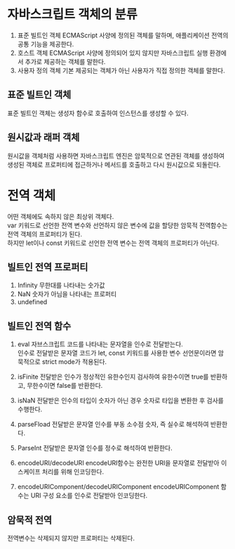 # 자바스크립트 객체의 분류
1. 표준 빌트인 객체
ECMAScript 사양에 정의된 객체를 말하며, 애플리케이션 전역의 공통 기능을 제공한다.
2. 호스트 객체
ECMAScript 사양에 정의되어 있지 않지만 자바스크립트 실행 환경에서 추가로 제공하는 객체를 말한다. 
3. 사용자 정의 객체
기본 제공되는 객체가 아닌 사용자가 직접 정의한 객체를 말한다. 

## 표준 빌트인 객체
표준 빌트인 객체는 생성자 함수로 호출하여 인스턴스를 생성할 수 있다. 

## 원시값과 래퍼 객체
원시값을 객체처럼 사용하면 자바스크립트 엔진은 암묵적으로 연관된 객체를 생성하여 생성된 객체로 프로퍼티에 접근하거나 메서드를 호출하고 다시 원시값으로 되돌린다. 

# 전역 객체
어떤 객체에도 속하지 않은 최상위 객체다.<br/>
var 키워드로 선언한 전역 변수와 선언하지 않은 변수에 값을 할당한 암묵적 전역함수는 전역 객체의 프로퍼티가 된다. <br/>
하지만 let이나 const 키워드로 선언한 전역 변수는 전역 객체의 프로퍼티가 아닌다. 

## 빌트인 전역 프로퍼티
1. Infinity
무한대를 나타내는 숫가값
2. NaN
숫자가 아님을 나타내는 프로퍼티
3. undefined

## 빌트인 전역 함수
1. eval
자브스크립트 코드를 나타내는 문자열을 인수로 전달받는다. <br/>
인수로 전달받은 문자열 코드가 let, const 키워드를 사용한 변수 선언문이라면 암묵적으로 strict mode가 적용된다. <br/>

2. isFinite
전달받은 인수가 정상적인 유한수인지 검사하여 유한수이면 true를 반환하고, 무한수이면 false를 반환한다. 
3. isNaN
전달받은 인수의 타입이 숫자가 아닌 경우 숫자로 타입을 변환한 후 검사를 수행한다. 
3. parseFload
전달받은 문자열 인수를 부동 소수점 숫자, 즉 실수로 해석하여 반환한다. 
4. ParseInt
전달받은 문자열 인수를 정수로 해석하여 반환한다. 
5. encodeURI/decodeURI
encodeURI함수는 완전한 URI을 문자열로 전달받아 이스케이프 처리를 위해 인코딩한다.   
6. encodeURIComponent/decodeURIComponent
encodeURIComponent 함수는 URI 구성 요소를 인수로 전달받아 인코딩한다. 

## 암묵적 전역
전역변수는 삭제되지 않지만 프로퍼티는 삭제된다. 

